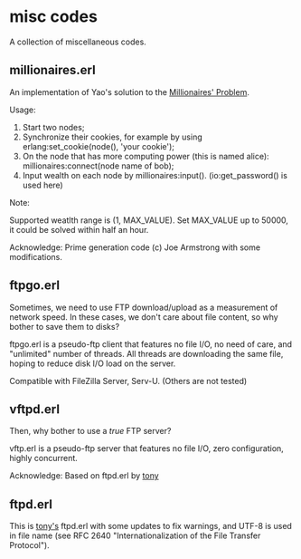 # misc codes

A collection of miscellaneous codes.

## millionaires.erl

An implementation of Yao's solution to the [Millionaires' Problem](http://en.wikipedia.org/wiki/Yao's_Millionaires'_Problem).

Usage:

1. Start two nodes;
1. Synchronize their cookies, for example by using erlang:set\_cookie(node(), 'your cookie');
1. On the node that has more computing power (this is named alice): millionaires:connect(node name of bob);
1. Input wealth on each node by millionaires:input(). (io:get\_password() is used here)

Note:

Supported weatlth range is (1, MAX\_VALUE). Set MAX\_VALUE up to 50000, it could be solved within half an hour.

Acknowledge: Prime generation code (c) Joe Armstrong with some modifications.

## ftpgo.erl

Sometimes, we need to use FTP download/upload as a measurement of network speed. 
In these cases, we don't care about file content, so why bother to save them to disks?

ftpgo.erl is a pseudo-ftp client that features no file I/O, no need of care,  and "unlimited" number of threads. 
All threads are downloading the same file, hoping to reduce disk I/O load on the server.

Compatible with FileZilla Server, Serv-U. (Others are not tested)

## vftpd.erl

Then, why bother to use a *true* FTP server?

vftp.erl is a pseudo-ftp server that features no file I/O, zero configuration, highly concurrent. 

Acknowledge: Based on ftpd.erl by [tony](https://github.com/tonyrog)

## ftpd.erl

This is [tony's](https://github.com/tonyrog) ftpd.erl with some updates to fix warnings, and UTF-8 is used in 
file name (see RFC 2640 "Internationalization of the File Transfer Protocol").

